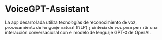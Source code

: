 # VoiceGPT-Assistant
La app desarrollada utiliza tecnologías de reconocimiento de voz, procesamiento de lenguaje natural (NLP) y síntesis de voz para permitir una interacción conversacional con el modelo de lenguaje GPT-3 de OpenAI. 
